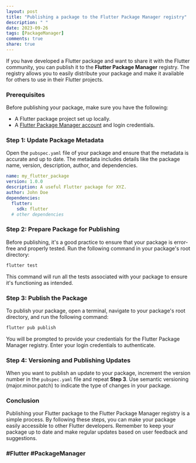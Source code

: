 ```yaml
---
layout: post
title: "Publishing a package to the Flutter Package Manager registry"
description: " "
date: 2023-09-26
tags: [PackageManager]
comments: true
share: true
---
```


If you have developed a Flutter package and want to share it with the Flutter community, you can publish it to the **Flutter Package Manager** registry. The registry allows you to easily distribute your package and make it available for others to use in their Flutter projects.

### Prerequisites
Before publishing your package, make sure you have the following:

- A Flutter package project set up locally.
- A [Flutter Package Manager account](https://pub.dev/login) and login credentials.

### Step 1: Update Package Metadata
Open the `pubspec.yaml` file of your package and ensure that the metadata is accurate and up to date. The metadata includes details like the package name, version, description, author, and dependencies.

```yaml
name: my_flutter_package
version: 1.0.0
description: A useful Flutter package for XYZ.
author: John Doe
dependencies:
  flutter:
    sdk: flutter
  # other dependencies
```

### Step 2: Prepare Package for Publishing
Before publishing, it's a good practice to ensure that your package is error-free and properly tested. Run the following command in your package's root directory:

```dart
flutter test
```

This command will run all the tests associated with your package to ensure it's functioning as intended.

### Step 3: Publish the Package
To publish your package, open a terminal, navigate to your package's root directory, and run the following command:

```dart
flutter pub publish
```

You will be prompted to provide your credentials for the Flutter Package Manager registry. Enter your login credentials to authenticate.

### Step 4: Versioning and Publishing Updates
When you want to publish an update to your package, increment the version number in the `pubspec.yaml` file and repeat **Step 3**. Use semantic versioning (major.minor.patch) to indicate the type of changes in your package.

### Conclusion
Publishing your Flutter package to the Flutter Package Manager registry is a simple process. By following these steps, you can make your package easily accessible to other Flutter developers. Remember to keep your package up to date and make regular updates based on user feedback and suggestions.

### #Flutter #PackageManager